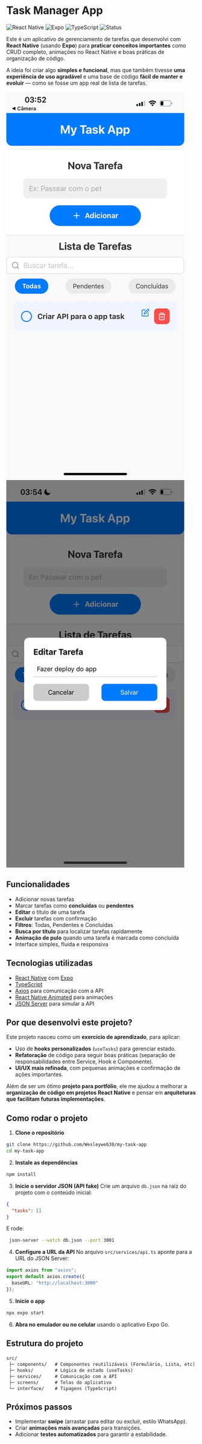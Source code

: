 
# Task Manager App

![React Native](https://img.shields.io/badge/React%20Native-blue)
![Expo](https://img.shields.io/badge/Expo-lightgrey)
![TypeScript](https://img.shields.io/badge/TypeScript-blue)
![Status](https://img.shields.io/badge/status-em%20desenvolvimento-yellow)

Este é um aplicativo de gerenciamento de tarefas que desenvolvi com **React Native** (usando **Expo**) para **praticar conceitos importantes** como CRUD completo, animações no React Native e boas práticas de organização de código.

A ideia foi criar algo **simples e funcional**, mas que também tivesse **uma experiência de uso agradável** e uma base de código **fácil de manter e evoluir** — como se fosse um app real de lista de tarefas.

![Screenshot do app](assets/home.jpeg) ![Screenshot do app](assets/update.jpeg)

## Funcionalidades
- Adicionar novas tarefas
- Marcar tarefas como **concluídas** ou **pendentes**
- **Editar** o título de uma tarefa
- **Excluir** tarefas com confirmação
- **Filtros**: Todas, Pendentes e Concluídas
- **Busca por título** para localizar tarefas rapidamente
- **Animação de pulo** quando uma tarefa é marcada como concluída
- Interface simples, fluida e responsiva

## Tecnologias utilizadas
- [React Native](https://reactnative.dev/) com [Expo](https://expo.dev/)
- [TypeScript](https://www.typescriptlang.org/)
- [Axios](https://axios-http.com/) para comunicação com a API
- [React Native Animated](https://reactnative.dev/docs/animated) para animações
- [JSON Server](https://github.com/typicode/json-server) para simular a API

## Por que desenvolvi este projeto?
Este projeto nasceu como um **exercício de aprendizado**, para aplicar:
- Uso de **hooks personalizados** (`useTasks`) para gerenciar estado.
- **Refatoração** de código para seguir boas práticas (separação de responsabilidades entre Service, Hook e Componente).
- **UI/UX mais refinada**, com pequenas animações e confirmação de ações importantes.

Além de ser um ótimo **projeto para portfólio**, ele me ajudou a melhorar a **organização de código em projetos React Native** e pensar em **arquiteturas que facilitam futuras implementações**.

## Como rodar o projeto

1. **Clone o repositório**
```bash
git clone https://github.com/Wesleyweb30/my-task-app
cd my-task-app
```

2. **Instale as dependências**
```bash
npm install
```

3. **Inicie o servidor JSON (API fake)**
Crie um arquivo `db.json` na raiz do projeto com o conteúdo inicial:
```json
{
  "tasks": []
}
```
E rode:
```bash
 json-server --watch db.json --port 3001
```

4. **Configure a URL da API**
No arquivo `src/services/api.ts` aponte para a URL do JSON Server:
```ts
import axios from "axios";
export default axios.create({
  baseURL: "http://localhost:3000"
});
```

5. **Inicie o app**
```bash
npx expo start
```

6. **Abra no emulador ou no celular** usando o aplicativo Expo Go.

## Estrutura do projeto
```
src/
 ├─ components/   # Componentes reutilizáveis (Formulário, Lista, etc)
 ├─ hooks/        # Lógica de estado (useTasks)
 ├─ services/     # Comunicação com a API
 ├─ screens/      # Telas do aplicativo
 └─ interface/    # Tipagens (TypeScript)
```

## Próximos passos
- Implementar **swipe** (arrastar para editar ou excluir, estilo WhatsApp).
- Criar **animações mais avançadas** para transições.
- Adicionar **testes automatizados** para garantir a estabilidade.
